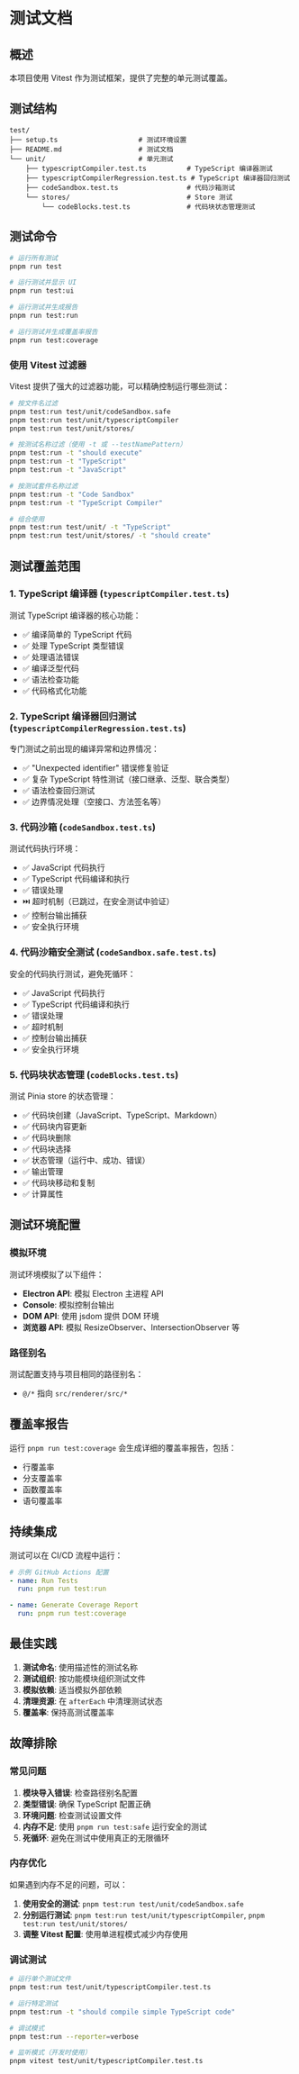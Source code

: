 # 测试文档

## 概述

本项目使用 Vitest 作为测试框架，提供了完整的单元测试覆盖。

## 测试结构

```
test/
├── setup.ts                    # 测试环境设置
├── README.md                   # 测试文档
└── unit/                       # 单元测试
    ├── typescriptCompiler.test.ts          # TypeScript 编译器测试
    ├── typescriptCompilerRegression.test.ts # TypeScript 编译器回归测试
    ├── codeSandbox.test.ts                 # 代码沙箱测试
    └── stores/                             # Store 测试
        └── codeBlocks.test.ts              # 代码块状态管理测试
```

## 测试命令

```bash
# 运行所有测试
pnpm run test

# 运行测试并显示 UI
pnpm run test:ui

# 运行测试并生成报告
pnpm run test:run

# 运行测试并生成覆盖率报告
pnpm run test:coverage
```

### 使用 Vitest 过滤器

Vitest 提供了强大的过滤器功能，可以精确控制运行哪些测试：

```bash
# 按文件名过滤
pnpm test:run test/unit/codeSandbox.safe
pnpm test:run test/unit/typescriptCompiler
pnpm test:run test/unit/stores/

# 按测试名称过滤（使用 -t 或 --testNamePattern）
pnpm test:run -t "should execute"
pnpm test:run -t "TypeScript"
pnpm test:run -t "JavaScript"

# 按测试套件名称过滤
pnpm test:run -t "Code Sandbox"
pnpm test:run -t "TypeScript Compiler"

# 组合使用
pnpm test:run test/unit/ -t "TypeScript"
pnpm test:run test/unit/stores/ -t "should create"
```

## 测试覆盖范围

### 1. TypeScript 编译器 (`typescriptCompiler.test.ts`)

测试 TypeScript 编译器的核心功能：

- ✅ 编译简单的 TypeScript 代码
- ✅ 处理 TypeScript 类型错误
- ✅ 处理语法错误
- ✅ 编译泛型代码
- ✅ 语法检查功能
- ✅ 代码格式化功能

### 2. TypeScript 编译器回归测试 (`typescriptCompilerRegression.test.ts`)

专门测试之前出现的编译异常和边界情况：

- ✅ "Unexpected identifier" 错误修复验证
- ✅ 复杂 TypeScript 特性测试（接口继承、泛型、联合类型）
- ✅ 语法检查回归测试
- ✅ 边界情况处理（空接口、方法签名等）

### 3. 代码沙箱 (`codeSandbox.test.ts`)

测试代码执行环境：

- ✅ JavaScript 代码执行
- ✅ TypeScript 代码编译和执行
- ✅ 错误处理
- ⏭️ 超时机制（已跳过，在安全测试中验证）
- ✅ 控制台输出捕获
- ✅ 安全执行环境

### 4. 代码沙箱安全测试 (`codeSandbox.safe.test.ts`)

安全的代码执行测试，避免死循环：

- ✅ JavaScript 代码执行
- ✅ TypeScript 代码编译和执行
- ✅ 错误处理
- ✅ 超时机制
- ✅ 控制台输出捕获
- ✅ 安全执行环境

### 5. 代码块状态管理 (`codeBlocks.test.ts`)

测试 Pinia store 的状态管理：

- ✅ 代码块创建（JavaScript、TypeScript、Markdown）
- ✅ 代码块内容更新
- ✅ 代码块删除
- ✅ 代码块选择
- ✅ 状态管理（运行中、成功、错误）
- ✅ 输出管理
- ✅ 代码块移动和复制
- ✅ 计算属性

## 测试环境配置

### 模拟环境

测试环境模拟了以下组件：

- **Electron API**: 模拟 Electron 主进程 API
- **Console**: 模拟控制台输出
- **DOM API**: 使用 jsdom 提供 DOM 环境
- **浏览器 API**: 模拟 ResizeObserver、IntersectionObserver 等

### 路径别名

测试配置支持与项目相同的路径别名：

- `@/*` 指向 `src/renderer/src/*`

## 覆盖率报告

运行 `pnpm run test:coverage` 会生成详细的覆盖率报告，包括：

- 行覆盖率
- 分支覆盖率
- 函数覆盖率
- 语句覆盖率

## 持续集成

测试可以在 CI/CD 流程中运行：

```yaml
# 示例 GitHub Actions 配置
- name: Run Tests
  run: pnpm run test:run

- name: Generate Coverage Report
  run: pnpm run test:coverage
```

## 最佳实践

1. **测试命名**: 使用描述性的测试名称
2. **测试组织**: 按功能模块组织测试文件
3. **模拟依赖**: 适当模拟外部依赖
4. **清理资源**: 在 `afterEach` 中清理测试状态
5. **覆盖率**: 保持高测试覆盖率

## 故障排除

### 常见问题

1. **模块导入错误**: 检查路径别名配置
2. **类型错误**: 确保 TypeScript 配置正确
3. **环境问题**: 检查测试设置文件
4. **内存不足**: 使用 `pnpm run test:safe` 运行安全的测试
5. **死循环**: 避免在测试中使用真正的无限循环

### 内存优化

如果遇到内存不足的问题，可以：

1. **使用安全的测试**: `pnpm test:run test/unit/codeSandbox.safe`
2. **分别运行测试**: `pnpm test:run test/unit/typescriptCompiler`, `pnpm test:run test/unit/stores/`
3. **调整 Vitest 配置**: 使用单进程模式减少内存使用

### 调试测试

```bash
# 运行单个测试文件
pnpm test:run test/unit/typescriptCompiler.test.ts

# 运行特定测试
pnpm test:run -t "should compile simple TypeScript code"

# 调试模式
pnpm test:run --reporter=verbose

# 监听模式（开发时使用）
pnpm vitest test/unit/typescriptCompiler.test.ts
```
